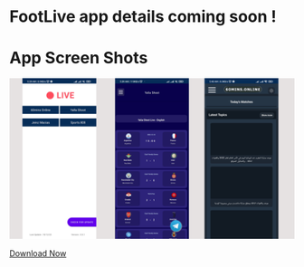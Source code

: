 # FootLive app details coming soon !

# App Screen Shots

![App ScreenShots](https://github.com/lifeofdekisugi/footlive/blob/main/app/src/main/res/drawable/appsc.png)



[Download Now](https://github.com/lifeofdekisugi/footlive/releases/tag/footlive)


